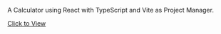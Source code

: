 A Calculator using React with TypeScript and Vite as Project Manager.

<a href="https://dannywits-calc.netlify.app">Click to View</a>
